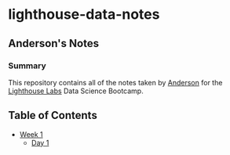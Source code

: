 # lighthouse-data-notes
## Anderson's Notes
### Summary 
This repository contains all of the notes taken by [Anderson](git@github.com:andersonchrispin/lighthouse-data-notes.git) for the [Lighthouse Labs](https://www.lighthouselabs.ca/) Data Science Bootcamp.
## Table of Contents

* [Week 1](/Week_1)
  * [Day 1](/Week_1/Day_1)

